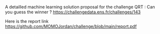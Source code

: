 A detailled machine learning solution proposal for the challenge QRT : Can you guess the winner ? https://challengedata.ens.fr/challenges/143

Here is the report link https://github.com/MOMOJordan/challenge/blob/main/report.pdf
